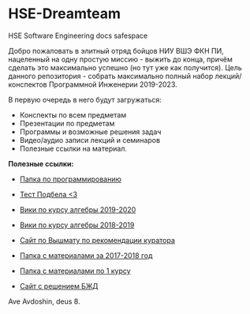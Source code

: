 # HSE-Dreamteam
HSE Software Engineering docs safespace

Добро пожаловать в элитный отряд бойцов НИУ ВШЭ ФКН ПИ, нацеленный на одну простую миссию -
выжить до конца, причём сделать это максимально успешно (но тут уже как получится).
Цель данного репозитория - собрать максимально полный набор
лекций/конспектов Программной Инженерии 2019-2023.

В первую очередь в него будут загружаться:
- Конспекты по всем предметам
- Презентации по предметам
- Программы и возможные решения задач
- Видео/аудио записи лекций и семинаров
- Полезные ссылки на материал.

**Полезные ссылки:**

- [Папка по программированию](http://bit.do/progCS2019)
- [Тест Подбела <3](http://podbel.ru)

- [Вики по курсу алгебры 2019-2020](http://hsealgebra20.wikidot.com)
- [Вики по курсу алгебры 2018-2019](http://hsealgebra19.wikidot.com)
- [Сайт по Вышмату по рекомендации куратора](http://mathprofi.ru/)

- [Папка с материалами за 2017-2018 год](https://paper.dropbox.com/doc/171-FEcBZyQPLbMwKMAPP1vQr)
- [Папка с материалами по 1 курсу](https://drive.google.com/drive/folders/1mwh6T4W00BUHz3mga4nWMgFMJM7eIUOg)
- [Сайт с решением БЖД](https://iko.soy/hse)

Ave Avdoshin, deus 8.
